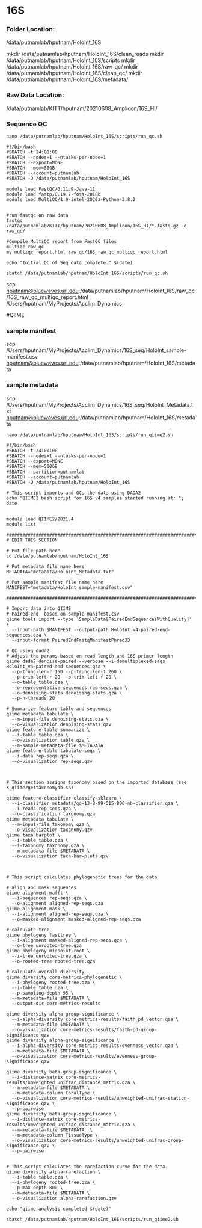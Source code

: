 # 16S

### Folder Location:  
/data/putnamlab/hputnam/HoloInt_16S

mkdir /data/putnamlab/hputnam/HoloInt_16S/clean_reads
mkdir /data/putnamlab/hputnam/HoloInt_16S/scripts
mkdir /data/putnamlab/hputnam/HoloInt_16S/raw_qc/
mkdir /data/putnamlab/hputnam/HoloInt_16S/clean_qc/
mkdir /data/putnamlab/hputnam/HoloInt_16S/metadata/

### Raw Data Location: 
/data/putnamlab/KITT/hputnam/20210608_Amplicon/16S_HI/

### Sequence QC
```
nano /data/putnamlab/hputnam/HoloInt_16S/scripts/run_qc.sh
```

```
#!/bin/bash
#SBATCH -t 24:00:00
#SBATCH --nodes=1 --ntasks-per-node=1
#SBATCH --export=NONE
#SBATCH --mem=50GB
#SBATCH --account=putnamlab
#SBATCH -D /data/putnamlab/hputnam/HoloInt_16S

module load FastQC/0.11.9-Java-11  
module load fastp/0.19.7-foss-2018b  
module load MultiQC/1.9-intel-2020a-Python-3.8.2


#run fastqc on raw data
fastqc /data/putnamlab/KITT/hputnam/20210608_Amplicon/16S_HI/*.fastq.gz -o raw_qc/

#Compile MultiQC report from FastQC files
multiqc raw_qc
mv multiqc_report.html raw_qc/16S_raw_qc_multiqc_report.html

echo "Initial QC of Seq data complete." $(date)
```

```
sbatch /data/putnamlab/hputnam/HoloInt_16S/scripts/run_qc.sh
```

scp hputnam@bluewaves.uri.edu:/data/putnamlab/hputnam/HoloInt_16S/raw_qc/16S_raw_qc_multiqc_report.html /Users/hputnam/MyProjects/Acclim_Dynamics





#QIIME

### sample manifest
scp /Users/hputnam/MyProjects/Acclim_Dynamics/16S_seq/HoloInt_sample-manifest.csv hputnam@bluewaves.uri.edu:/data/putnamlab/hputnam/HoloInt_16S/metadata 

### sample metadata
scp /Users/hputnam/MyProjects/Acclim_Dynamics/16S_seq/HoloInt_Metadata.txt hputnam@bluewaves.uri.edu:/data/putnamlab/hputnam/HoloInt_16S/metadata 

```
nano /data/putnamlab/hputnam/HoloInt_16S/scripts/run_qiime2.sh
```

```
#!/bin/bash
#SBATCH -t 24:00:00
#SBATCH --nodes=1 --ntasks-per-node=1
#SBATCH --export=NONE
#SBATCH --mem=500GB
#SBATCH --partition=putnamlab
#SBATCH --account=putnamlab
#SBATCH -D /data/putnamlab/hputnam/HoloInt_16S

# This script imports and QCs the data using DADA2
echo "QIIME2 bash script for 16S v4 samples started running at: "; date


module load QIIME2/2021.4
module list

##############################################################################
# EDIT THIS SECTION

# Put file path here
cd /data/putnamlab/hputnam/HoloInt_16S

# Put metadata file name here
METADATA="metadata/HoloInt_Metadata.txt"

# Put sample manifest file name here
MANIFEST="metadata/HoloInt_sample-manifest.csv"

##############################################################################

# Import data into QIIME
# Paired-end, based on sample-manifest.csv
qiime tools import --type 'SampleData[PairedEndSequencesWithQuality]' \
  --input-path $MANIFEST --output-path HoloInt_v4-paired-end-sequences.qza \
  --input-format PairedEndFastqManifestPhred33

# QC using dada2
# Adjust the params based on read length and 16S primer length
qiime dada2 denoise-paired --verbose --i-demultiplexed-seqs HoloInt_v4-paired-end-sequences.qza \
  --p-trunc-len-r 150 --p-trunc-len-f 260 \
  --p-trim-left-r 20 --p-trim-left-f 20 \
  --o-table table.qza \
  --o-representative-sequences rep-seqs.qza \
  --o-denoising-stats denoising-stats.qza \
  --p-n-threads 20

# Summarize feature table and sequences
qiime metadata tabulate \
  --m-input-file denoising-stats.qza \
  --o-visualization denoising-stats.qzv
qiime feature-table summarize \
  --i-table table.qza \
  --o-visualization table.qzv \
  --m-sample-metadata-file $METADATA
qiime feature-table tabulate-seqs \
  --i-data rep-seqs.qza \
  --o-visualization rep-seqs.qzv



# This section assigns taxonomy based on the imported database (see X_qiime2gettaxonomydb.sh)

qiime feature-classifier classify-sklearn \
  --i-classifier metadata/gg-13-8-99-515-806-nb-classifier.qza \
  --i-reads rep-seqs.qza \
  --o-classification taxonomy.qza
qiime metadata tabulate \
  --m-input-file taxonomy.qza \
  --o-visualization taxonomy.qzv
qiime taxa barplot \
  --i-table table.qza \
  --i-taxonomy taxonomy.qza \
  --m-metadata-file $METADATA \
  --o-visualization taxa-bar-plots.qzv



# This script calculates phylogenetic trees for the data

# align and mask sequences
qiime alignment mafft \
  --i-sequences rep-seqs.qza \
  --o-alignment aligned-rep-seqs.qza
qiime alignment mask \
  --i-alignment aligned-rep-seqs.qza \
  --o-masked-alignment masked-aligned-rep-seqs.qza

# calculate tree
qiime phylogeny fasttree \
  --i-alignment masked-aligned-rep-seqs.qza \
  --o-tree unrooted-tree.qza
qiime phylogeny midpoint-root \
  --i-tree unrooted-tree.qza \
  --o-rooted-tree rooted-tree.qza

# calculate overall diversity
qiime diversity core-metrics-phylogenetic \
  --i-phylogeny rooted-tree.qza \
  --i-table table.qza \
  --p-sampling-depth 95 \
  --m-metadata-file $METADATA \
  --output-dir core-metrics-results

qiime diversity alpha-group-significance \
  --i-alpha-diversity core-metrics-results/faith_pd_vector.qza \
  --m-metadata-file $METADATA \
  --o-visualization core-metrics-results/faith-pd-group-significance.qzv
qiime diversity alpha-group-significance \
  --i-alpha-diversity core-metrics-results/evenness_vector.qza \
  --m-metadata-file $METADATA \
  --o-visualization core-metrics-results/evenness-group-significance.qzv

qiime diversity beta-group-significance \
  --i-distance-matrix core-metrics-results/unweighted_unifrac_distance_matrix.qza \
  --m-metadata-file $METADATA \
  --m-metadata-column CoralType \
  --o-visualization core-metrics-results/unweighted-unifrac-station-significance.qzv \
  --p-pairwise
qiime diversity beta-group-significance \
  --i-distance-matrix core-metrics-results/unweighted_unifrac_distance_matrix.qza \
  --m-metadata-file $METADATA  \
  --m-metadata-column TissueType \
  --o-visualization core-metrics-results/unweighted-unifrac-group-significance.qzv \
  --p-pairwise


# This script calculates the rarefaction curve for the data
qiime diversity alpha-rarefaction \
  --i-table table.qza \
  --i-phylogeny rooted-tree.qza \
  --p-max-depth 800 \
  --m-metadata-file $METADATA \
  --o-visualization alpha-rarefaction.qzv

echo "qiime analysis completed $(date)"

```

```
sbatch /data/putnamlab/hputnam/HoloInt_16S/scripts/run_qiime2.sh
```

